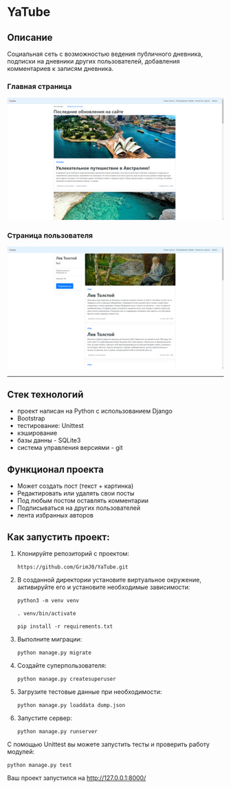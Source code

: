 # YaTube

## Описание
Социальная сеть с возможностью ведения публичного дневника,
подписки на дневники других пользователей, добавления комментариев к записям дневника.

### Главная страница
![alt text](test_data/index.png)
### Страница пользователя
![alt text](test_data/profile.png)

---
## Стек технологий
- проект написан на Python с использованием Django
- Bootstrap
- тестирование: Unittest
- кэширование
- базы данны - SQLite3
- система управления версиями - git

## Функционал проекта
- Может создать пост (текст + картинка)
- Редактировать или удалять свои посты
- Под любым постом оставлять комментарии
- Подписываться на других пользователей
- лента избранных авторов

## Как запустить проект:

1) Клонируйте репозиторий с проектом:
   ```
   https://github.com/GrimJ0/YaTube.git
   ```
2) В созданной директории установите виртуальное окружение, активируйте его и установите необходимые зависимости:
   ```
   python3 -m venv venv
   ```
   ```
   . venv/bin/activate
   ```
   ```
   pip install -r requirements.txt
   ```
3) Выполните миграции:
   ```
   python manage.py migrate
   ```
4) Cоздайте суперпользователя:
   ```
   python manage.py createsuperuser
   ```
5) Загрузите тестовые данные при необходимости:
   ```
   python manage.py loaddata dump.json
   ```
6) Запустите сервер:
   ```
   python manage.py runserver
   ```
С помощью Unittest вы можете запустить тесты и проверить работу модулей:
   ```
   python manage.py test
   ```

Ваш проект запустился на http://127.0.0.1:8000/

